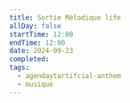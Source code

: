 ```yaml
---
title: Sortie Mélodique life
allDay: false
startTime: 12:00
endTime: 12:00
date: 2024-09-23
completed: 
tags:
  - agendaytartifcial-anthem
  - musique
---
```

